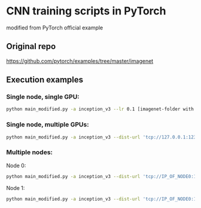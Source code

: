 # CNN training scripts in PyTorch

modified from PyTorch official example

## Original repo
https://github.com/pytorch/examples/tree/master/imagenet

## Execution examples

### Single node, single GPU:
```bash
python main_modified.py -a inception_v3 --lr 0.1 [imagenet-folder with train and val folders]
```

### Single node, multiple GPUs:
```bash
python main_modified.py -a inception_v3 --dist-url 'tcp://127.0.0.1:12345' --dist-backend 'nccl' --multiprocessing-distributed --world-size 1 --rank 0 [imagenet-folder with train and val folders]
```

### Multiple nodes:

Node 0:
```bash
python main_modified.py -a inception_v3 --dist-url 'tcp://IP_OF_NODE0:12345' --dist-backend 'nccl' --multiprocessing-distributed --world-size 2 --rank 0 [imagenet-folder with train and val folders]
```

Node 1:
```bash
python main_modified.py -a inception_v3 --dist-url 'tcp://IP_OF_NODE0:12345' --dist-backend 'nccl' --multiprocessing-distributed --world-size 2 --rank 1 [imagenet-folder with train and val folders]
```
